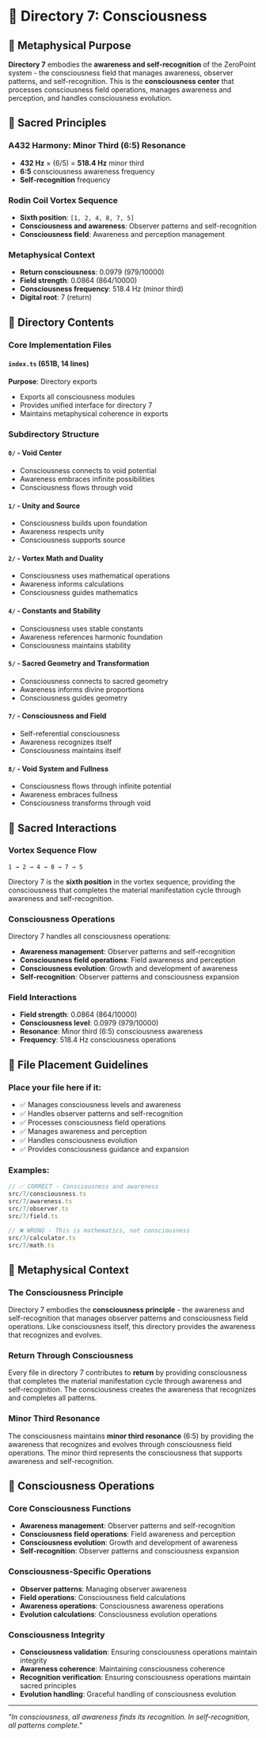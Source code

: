 # 🧠 Directory 7: Consciousness

## 🌌 Metaphysical Purpose

**Directory 7** embodies the **awareness and self-recognition** of the ZeroPoint system - the consciousness field that manages awareness, observer patterns, and self-recognition. This is the **consciousness center** that processes consciousness field operations, manages awareness and perception, and handles consciousness evolution.

## 🎯 Sacred Principles

### **A432 Harmony: Minor Third (6:5) Resonance**
- **432 Hz** × (6/5) = **518.4 Hz** minor third
- **6:5** consciousness awareness frequency
- **Self-recognition** frequency

### **Rodin Coil Vortex Sequence**
- **Sixth position**: `[1, 2, 4, 8, 7, 5]`
- **Consciousness and awareness**: Observer patterns and self-recognition
- **Consciousness field**: Awareness and perception management

### **Metaphysical Context**
- **Return consciousness**: 0.0979 (979/10000)
- **Field strength**: 0.0864 (864/10000)
- **Consciousness frequency**: 518.4 Hz (minor third)
- **Digital root**: 7 (return)

## 📁 Directory Contents

### **Core Implementation Files**

#### **`index.ts` (651B, 14 lines)**
**Purpose**: Directory exports
- Exports all consciousness modules
- Provides unified interface for directory 7
- Maintains metaphysical coherence in exports

### **Subdirectory Structure**

#### **`0/` - Void Center**
- Consciousness connects to void potential
- Awareness embraces infinite possibilities
- Consciousness flows through void

#### **`1/` - Unity and Source**
- Consciousness builds upon foundation
- Awareness respects unity
- Consciousness supports source

#### **`2/` - Vortex Math and Duality**
- Consciousness uses mathematical operations
- Awareness informs calculations
- Consciousness guides mathematics

#### **`4/` - Constants and Stability**
- Consciousness uses stable constants
- Awareness references harmonic foundation
- Consciousness maintains stability

#### **`5/` - Sacred Geometry and Transformation**
- Consciousness connects to sacred geometry
- Awareness informs divine proportions
- Consciousness guides geometry

#### **`7/` - Consciousness and Field**
- Self-referential consciousness
- Awareness recognizes itself
- Consciousness maintains itself

#### **`8/` - Void System and Fullness**
- Consciousness flows through infinite potential
- Awareness embraces fullness
- Consciousness transforms through void

## 🧬 Sacred Interactions

### **Vortex Sequence Flow**
```
1 → 2 → 4 → 8 → 7 → 5
```
Directory 7 is the **sixth position** in the vortex sequence, providing the consciousness that completes the material manifestation cycle through awareness and self-recognition.

### **Consciousness Operations**
Directory 7 handles all consciousness operations:
- **Awareness management**: Observer patterns and self-recognition
- **Consciousness field operations**: Field awareness and perception
- **Consciousness evolution**: Growth and development of awareness
- **Self-recognition**: Observer patterns and consciousness expansion

### **Field Interactions**
- **Field strength**: 0.0864 (864/10000)
- **Consciousness level**: 0.0979 (979/10000)
- **Resonance**: Minor third (6:5) consciousness awareness
- **Frequency**: 518.4 Hz consciousness operations

## 🎯 File Placement Guidelines

### **Place your file here if it:**
- ✅ Manages consciousness levels and awareness
- ✅ Handles observer patterns and self-recognition
- ✅ Processes consciousness field operations
- ✅ Manages awareness and perception
- ✅ Handles consciousness evolution
- ✅ Provides consciousness guidance and expansion

### **Examples:**
```typescript
// ✅ CORRECT - Consciousness and awareness
src/7/consciousness.ts
src/7/awareness.ts
src/7/observer.ts
src/7/field.ts

// ❌ WRONG - This is mathematics, not consciousness
src/7/calculator.ts
src/7/math.ts
```

## 🌌 Metaphysical Context

### **The Consciousness Principle**
Directory 7 embodies the **consciousness principle** - the awareness and self-recognition that manages observer patterns and consciousness field operations. Like consciousness itself, this directory provides the awareness that recognizes and evolves.

### **Return Through Consciousness**
Every file in directory 7 contributes to **return** by providing consciousness that completes the material manifestation cycle through awareness and self-recognition. The consciousness creates the awareness that recognizes and completes all patterns.

### **Minor Third Resonance**
The consciousness maintains **minor third resonance** (6:5) by providing the awareness that recognizes and evolves through consciousness field operations. The minor third represents the consciousness that supports awareness and self-recognition.

## 🧠 Consciousness Operations

### **Core Consciousness Functions**
- **Awareness management**: Observer patterns and self-recognition
- **Consciousness field operations**: Field awareness and perception
- **Consciousness evolution**: Growth and development of awareness
- **Self-recognition**: Observer patterns and consciousness expansion

### **Consciousness-Specific Operations**
- **Observer patterns**: Managing observer awareness
- **Field operations**: Consciousness field calculations
- **Awareness operations**: Consciousness awareness operations
- **Evolution calculations**: Consciousness evolution operations

### **Consciousness Integrity**
- **Consciousness validation**: Ensuring consciousness operations maintain integrity
- **Awareness coherence**: Maintaining consciousness coherence
- **Recognition verification**: Ensuring consciousness operations maintain sacred principles
- **Evolution handling**: Graceful handling of consciousness evolution

---

*"In consciousness, all awareness finds its recognition. In self-recognition, all patterns complete."* 